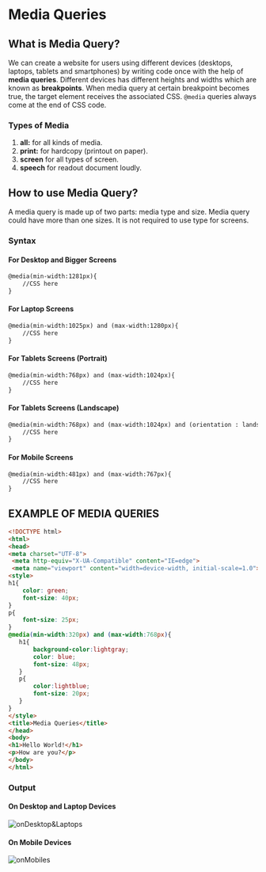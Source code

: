 # Media Queries

## What is Media Query?

We can create a website for users using different devices (desktops, laptops, tablets and smartphones) by writing code once with the help of **media queries**. Different devices has different heights and widths which are known as **breakpoints**. When media query at certain breakpoint becomes true, the target element receives the associated CSS. `@media` queries always come at the end of CSS code.  

### Types of Media 

1. **all:** for all kinds of media.
2. **print:** for hardcopy (printout on paper).
3. **screen** for all types of screen.
4. **speech** for readout document loudly.

## How to use Media Query?

A media query is made up of two parts: media type and size. Media query could have more than one sizes. It is not required to use type for screens.

### Syntax
#### For Desktop and Bigger Screens 
```html
@media(min-width:1281px){
    //CSS here
}
```
#### For Laptop Screens
```html
@media(min-width:1025px) and (max-width:1280px){
    //CSS here
}
```
#### For Tablets Screens (Portrait)
```html
@media(min-width:768px) and (max-width:1024px){
    //CSS here
}
```
#### For Tablets Screens (Landscape)
```html
@media(min-width:768px) and (max-width:1024px) and (orientation : landscape )  {
    //CSS here
}
```
#### For  Mobile Screens 
```html
@media(min-width:481px) and (max-width:767px){
    //CSS here
}
```

## EXAMPLE OF MEDIA QUERIES
```html
<!DOCTYPE html>
<html>
<head>
<meta charset="UTF-8">
 <meta http-equiv="X-UA-Compatible" content="IE=edge">
 <meta name="viewport" content="width=device-width, initial-scale=1.0">
<style>
h1{
    color: green;
    font-size: 40px;
}
p{
    font-size: 25px;
}
@media(min-width:320px) and (max-width:768px){
   h1{
       background-color:lightgray;
       color: blue;
       font-size: 48px;
   }
   p{
       color:lightblue;
       font-size: 20px;
   }
}
</style>
<title>Media Queries</title>
</head>
<body>
<h1>Hello World!</h1>
<p>How are you?</p>
</body>
</html>
```

### Output
#### On Desktop and Laptop Devices

![onDesktop&Laptops](https://mediaquery.samimunir2002.repl.co/bigScreen.png)

#### On Mobile Devices 

![onMobiles](https://mediaquery.samimunir2002.repl.co/smallScreens.png)
